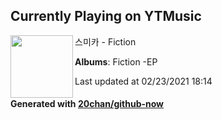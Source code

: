 ## Currently Playing on YTMusic

[<img align="left" width="100" src="https://lh3.googleusercontent.com/sqfhF3oADQk-nkPMlfy-Gja3dujDcd7fItfR3Id-S9YUbboOgTRTGGzdfi1ZqC_-MwNHWZ8XZR8ug9Xo">](https://music.youtube.com/watch?v=XyuLpZAywH0)

스미카 - Fiction

**Albums**: Fiction -EP

Last updated at 02/23/2021 18:14

#### Generated with [20chan/github-now](https://github.com/20chan/github-now)


<!--
**20chan/20chan** is a ✨ _special_ ✨ repository because its `README.md` (this file) appears on your GitHub profile.

Here are some ideas to get you started:

- 🔭 I’m currently working on ...
- 🌱 I’m currently learning ...
- 👯 I’m looking to collaborate on ...
- 🤔 I’m looking for help with ...
- 💬 Ask me about ...
- 📫 How to reach me: ...
- 😄 Pronouns: ...
- ⚡ Fun fact: ...
-->
